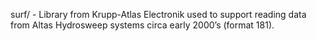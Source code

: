 surf/ - Library from Krupp-Atlas Electronik used to support reading data from Altas Hydrosweep systems circa early 2000’s (format 181).
